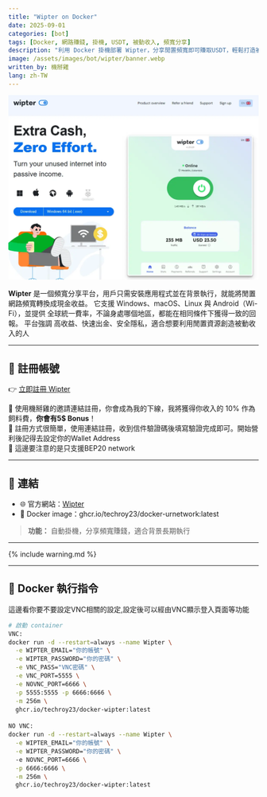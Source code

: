 ```yaml
---
title: "Wipter on Docker"
date: 2025-09-01
categories: [bot]
tags: [Docker, 網路賺錢, 掛機, USDT, 被動收入, 頻寬分享]
description: "利用 Docker 掛機部署 Wipter，分享閒置頻寬即可賺取USDT，輕鬆打造被動收入來源。"
image: /assets/images/bot/wipter/banner.webp
written_by: 機掰雞
lang: zh-TW
---
```


![Wipter 封面圖](/assets/images/bot/wipter/banner.webp)

**Wipter** 是一個頻寬分享平台，用戶只需安裝應用程式並在背景執行，就能將閒置網路頻寬轉換成現金收益。
它支援 Windows、macOS、Linux 與 Android（Wi-Fi），並提供 全球統一費率，不論身處哪個地區，都能在相同條件下獲得一致的回報。
平台強調 高收益、快速出金、安全隱私，適合想要利用閒置資源創造被動收入的人

---

## 📝 註冊帳號

👉 [立即註冊 Wipter](https://wipter.com/en/register?via=3C78931DB2)

🎉 使用機掰雞的邀請連結註冊，你會成為我的下線，我將獲得你收入的 10% 作為飼料費，**你會有5$ Bonus**！  
🎉 註冊方式很簡單，使用連結註冊，收到信件驗證碼後填寫驗證完成即可。開始營利後記得去設定你的Wallet Address  
🎉 這邊要注意的是只支援BEP20 network

---

## 🔗 連結

- 🌐 官方網站：[Wipter](https://wipter.com/en)
- 🐳 Docker image：ghcr.io/techroy23/docker-urnetwork:latest
> **功能：** 自動掛機，分享頻寬賺錢，適合背景長期執行

---

{% include warning.md %}

---

## 🐳 Docker 執行指令

這邊看你要不要設定VNC相關的設定,設定後可以經由VNC顯示登入頁面等功能
```bash
# 啟動 container
VNC:
docker run -d --restart=always --name Wipter \
  -e WIPTER_EMAIL="你的帳號" \
  -e WIPTER_PASSWORD="你的密碼" \
  -e VNC_PASS="VNC密碼" \
  -e VNC_PORT=5555 \
  -e NOVNC_PORT=6666 \
  -p 5555:5555 -p 6666:6666 \
  -m 256m \
  ghcr.io/techroy23/docker-wipter:latest

NO VNC: 
docker run -d --restart=always --name Wipter \
  -e WIPTER_EMAIL="你的帳號" \
  -e WIPTER_PASSWORD="你的密碼" \  
  -e NOVNC_PORT=6666 \
  -p 6666:6666 \
  -m 256m \
  ghcr.io/techroy23/docker-wipter:latest

```
